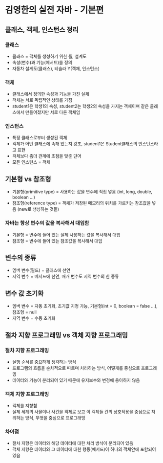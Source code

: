 # 김영한의 실전 자바 - 기본편

## 클래스, 객체, 인스턴스 정리

### 클래스
- 클래스 = 객체를 생성하기 위한 틀, 설계도
- 속성(변수)과 기능(메서드)를 정의
- 자동차 설계도(클래스), 테슬라 Y(객체, 인스턴스)

### 객체
- 클래스에서 정의한 속성과 기능을 가진 실체
- 객체는 서로 독립적인 상태를 가짐
- student1은 학생1의 속성, student2는 학생2의 속성을 가지는 객체이며 같은 클래스에서 만들어졌지만 서로 다른 객체임

### 인스턴스
- 특정 클래스로부터 생성된 객체
- 객체가 어떤 클래스에 속해 있는지 강조, student1은 Student클래스의 인스턴스라고 표현
- 객체보다 좀더 관계에 초점을 맞춘 단어
- 모든 인스턴스 = 객체

## 기본형 vs 참조형
- 기본형(primitive type) = 사용하는 값을 변수에 직접 넣음 (int, long, double, boolean ...)
- 참조형(reference type) = 객체가 저장된 메모리의 위치를 가르키는 참조값을 넣음 (new로 생성하는 것들)

### 자바는 항상 변수의 값을 복사해서 대입함
- 기본형 = 변수에 들어 있는 실제 사용하는 값을 복사해서 대입
- 참조형 = 변수에 들어 있는 참조값을 복사해서 대입

## 변수의 종류
- 멤버 변수(필드) = 클래스에 선언
- 지역 변수 = 메서드에 선언, 매개 변수도 지역 변수의 한 종류

## 변수 값 초기화
- 멤버 변수 = 자동 초기화, 초기값 지정 가능, 기본형(int = 0, boolean = false ...), 참조형 = null
- 지역 변수 = 수동 초기화

## 절차 지향 프로그래밍 vs 객체 지향 프로그래밍

### 절차 지향 프로그래밍
- 실행 순서를 중요하게 생각하는 방식
- 프로그램의 흐름을 순차적으로 따르며 처리하는 방식, 어떻게를 중심으로 프로그래밍
- 데이터와 기능이 분리되어 있기 때문에 유지보수와 변경에 용이하지 않음

### 객체 지향 프로그래밍
- 객체를 지향함
- 실제 세계의 사물이나 사건을 객체로 보고 이 객체들 간의 상호작용을 중심으로 처리하는 방식, 무엇을 중심으로 프로그래밍

### 차이점
- 절차 지향은 데이터와 해당 데이터에 대한 처리 방식이 분리되어 있음
- 객체 지향은 데이터와 그 데이터에 대한 행동(메서드)이 하나의 객체안에 포함되어 있음